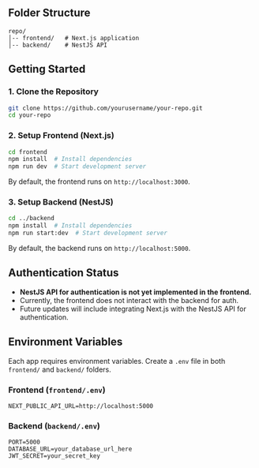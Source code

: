 ## Folder Structure
```
repo/
│-- frontend/   # Next.js application
│-- backend/    # NestJS API
```

## Getting Started

### 1. Clone the Repository
```bash
git clone https://github.com/yourusername/your-repo.git
cd your-repo
```

### 2. Setup Frontend (Next.js)
```bash
cd frontend
npm install  # Install dependencies
npm run dev  # Start development server
```
By default, the frontend runs on `http://localhost:3000`.

### 3. Setup Backend (NestJS)
```bash
cd ../backend
npm install  # Install dependencies
npm run start:dev  # Start development server
```
By default, the backend runs on `http://localhost:5000`.

## Authentication Status
- **NestJS API for authentication is not yet implemented in the frontend.**
- Currently, the frontend does not interact with the backend for auth.
- Future updates will include integrating Next.js with the NestJS API for authentication.

## Environment Variables
Each app requires environment variables. Create a `.env` file in both `frontend/` and `backend/` folders.

### Frontend (`frontend/.env`)
```
NEXT_PUBLIC_API_URL=http://localhost:5000
```

### Backend (`backend/.env`)
```
PORT=5000
DATABASE_URL=your_database_url_here
JWT_SECRET=your_secret_key
```
